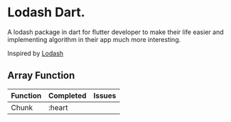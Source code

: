 # Lodash Dart.

A lodash package in dart for flutter developer to make their life easier and implementing algorithm in their app much more interesting.

Inspired by [Lodash](https://lodash.com/docs/4.17.11)

## Array Function

| Function | Completed | Issues |
|----|---| --- |
| Chunk | :heart | |